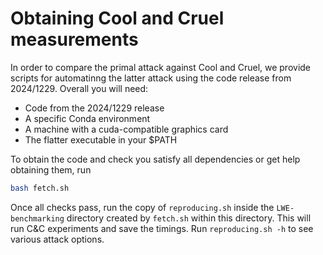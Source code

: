 # Obtaining Cool and Cruel measurements

In order to compare the primal attack against Cool and Cruel, we provide scripts for automatinng the latter attack using the code release from 2024/1229.
Overall you will need:
- Code from the 2024/1229 release
- A specific Conda environment
- A machine with a cuda-compatible graphics card
- The flatter executable in your $PATH

To obtain the code and check you satisfy all dependencies or get help obtaining them, run
```bash
bash fetch.sh
```

Once all checks pass, run the copy of `reproducing.sh` inside the `LWE-benchmarking` directory created by `fetch.sh` within this directory.
This will run C&C experiments and save the timings. Run `reproducing.sh -h` to see various attack options.
